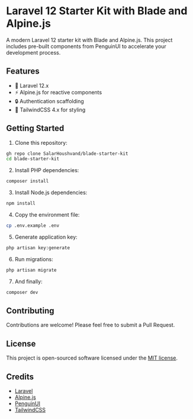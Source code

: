 # Laravel 12 Starter Kit with Blade and Alpine.js


A modern Laravel 12 starter kit with Blade and Alpine.js. This project includes pre-built components from PenguinUI to accelerate your development process.

## Features

- 🚀 Laravel 12.x
- ⚡ Alpine.js for reactive components
- 🔒 Authentication scaffolding
- 🎨 TailwindCSS 4.x for styling

## Getting Started

1. Clone this repository:
```bash
gh repo clone SalarHoushvand/blade-starter-kit
cd blade-starter-kit
```

2. Install PHP dependencies:
```bash
composer install
```

3. Install Node.js dependencies:
```bash
npm install
```

4. Copy the environment file:
```bash
cp .env.example .env
```

5. Generate application key:
```bash
php artisan key:generate
```

6. Run migrations:
```bash
php artisan migrate
```

7. And finally:
```bash
composer dev
```

## Contributing

Contributions are welcome! Please feel free to submit a Pull Request.

## License

This project is open-sourced software licensed under the [MIT license](https://opensource.org/licenses/MIT).

## Credits

- [Laravel](https://laravel.com)
- [Alpine.js](https://alpinejs.dev)
- [PenguinUI](https://penguinui.com)
- [TailwindCSS](https://tailwindcss.com)
